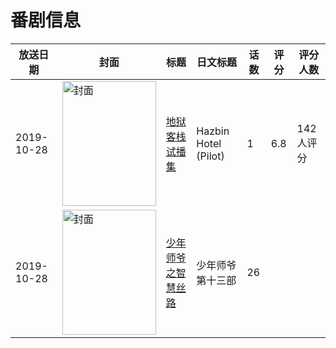 # 番剧信息

|放送日期|封面|标题|日文标题|话数|评分|评分人数|
|---|---|---|---|---|---|---|
|2019-10-28|<img src="//lain.bgm.tv/pic/cover/c/51/99/293872_RG745.jpg" alt="封面" style="width:150px;height:200px;object-fit:cover;">|[地狱客栈 试播集](https://bangumi.tv/subject/293872)|Hazbin Hotel (Pilot)|1|6.8|142人评分|
|2019-10-28|<img src="//lain.bgm.tv/pic/cover/c/98/f6/307319_e96RZ.jpg" alt="封面" style="width:150px;height:200px;object-fit:cover;">|[少年师爷之智慧丝路](https://bangumi.tv/subject/307319)|少年师爷 第十三部|26|||
